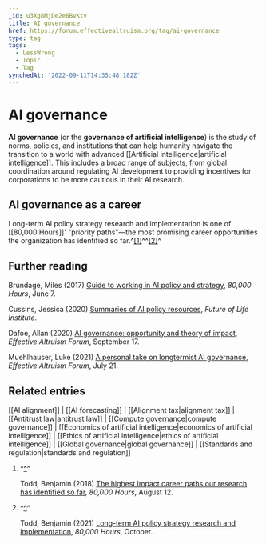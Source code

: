 ```yaml
---
_id: u3Xg8MjDe2e6BvKtv
title: AI governance
href: https://forum.effectivealtruism.org/tag/ai-governance
type: tag
tags:
  - LessWrong
  - Topic
  - Tag
synchedAt: '2022-09-11T14:35:48.182Z'
---
```

# AI governance

**AI governance** (or the **governance of artificial intelligence**)  is the study of norms, policies, and institutions that can help humanity navigate the transition to a world with advanced [[Artificial intelligence|artificial intelligence]]. This includes a broad range of subjects, from global coordination around regulating AI development to providing incentives for corporations to be more cautious in their AI research.

AI governance as a career
-------------------------

Long-term AI policy strategy research and implementation is one of [[80,000 Hours]]' "priority paths"—the most promising career opportunities the organization has identified so far.^[\[1\]](#fnflpsyuzpjiq)^^[\[2\]](#fnj2p8j3mqwce)^

Further reading
---------------

Brundage, Miles (2017) [Guide to working in AI policy and strategy](https://80000hours.org/articles/ai-policy-guide/), *80,000 Hours*, June 7.

Cussins, Jessica (2020) [Summaries of AI policy resources](https://futureoflife.org/ai-policy-resources/), *Future of Life Institute*.

Dafoe, Allan (2020) [AI governance: opportunity and theory of impact](https://forum.effectivealtruism.org/posts/42reWndoTEhFqu6T8/ai-governance-opportunity-and-theory-of-impact), *Effective Altruism Forum*, September 17.

Muehlhauser, Luke (2021) [A personal take on longtermist AI governance](https://forum.effectivealtruism.org/posts/M2SBwctwC6vBqAmZW/a-personal-take-on-longtermist-ai-governance), *Effective Altruism Forum*, July 21.

Related entries
---------------

[[AI alignment]] | [[AI forecasting]] | [[Alignment tax|alignment tax]] | [[Antitrust law|antitrust law]] | [[Compute governance|compute governance]] | [[Economics of artificial intelligence|economics of artificial intelligence]] | [[Ethics of artificial intelligence|ethics of artificial intelligence]] | [[Global governance|global governance]] | [[Standards and regulation|standards and regulation]]

1.  ^**[^](#fnrefflpsyuzpjiq)**^
    
    Todd, Benjamin (2018) [The highest impact career paths our research has identified so far](https://80000hours.org/articles/high-impact-careers/), *80,000 Hours*, August 12.
    
2.  ^**[^](#fnrefj2p8j3mqwce)**^
    
    Todd, Benjamin (2021) [Long-term AI policy strategy research and implementation](https://80000hours.org/career-reviews/ai-policy-and-strategy/), *80,000 Hours*, October.